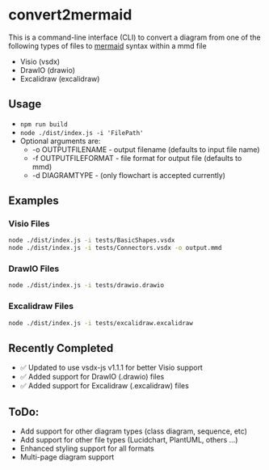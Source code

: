 # convert2mermaid

This is a command-line interface (CLI) to convert a diagram from one of the following types of files to [mermaid](https://mermaid.js.org/) syntax within a mmd file

-   Visio (vsdx)
-   DrawIO (drawio)
-   Excalidraw (excalidraw)

## Usage

-   `npm run build`
-   `node ./dist/index.js -i 'FilePath'`
-   Optional arguments are:
    -   -o OUTPUTFILENAME - output filename (defaults to input file name)
    -   -f OUTPUTFILEFORMAT - file format for output file (defaults to mmd)
    -   -d DIAGRAMTYPE - (only flowchart is accepted currently)

## Examples

### Visio Files

```bash
node ./dist/index.js -i tests/BasicShapes.vsdx
node ./dist/index.js -i tests/Connectors.vsdx -o output.mmd
```

### DrawIO Files

```bash
node ./dist/index.js -i tests/drawio.drawio
```

### Excalidraw Files

```bash
node ./dist/index.js -i tests/excalidraw.excalidraw
```

## Recently Completed

-   ✅ Updated to use vsdx-js v1.1.1 for better Visio support
-   ✅ Added support for DrawIO (.drawio) files
-   ✅ Added support for Excalidraw (.excalidraw) files

## ToDo:

-   Add support for other diagram types (class diagram, sequence, etc)
-   Add support for other file types (Lucidchart, PlantUML, others ...)
-   Enhanced styling support for all formats
-   Multi-page diagram support
